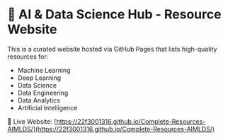 # 🧠 AI & Data Science Hub - Resource Website

This is a curated website hosted via GitHub Pages that lists high-quality resources for:

- Machine Learning
- Deep Learning
- Data Science
- Data Engineering
- Data Analytics
- Artificial Intelligence

📍 Live Website: [https://22f3001316.github.io/Complete-Resources-AIMLDS/](https://22f3001316.github.io/Complete-Resources-AIMLDS/)








